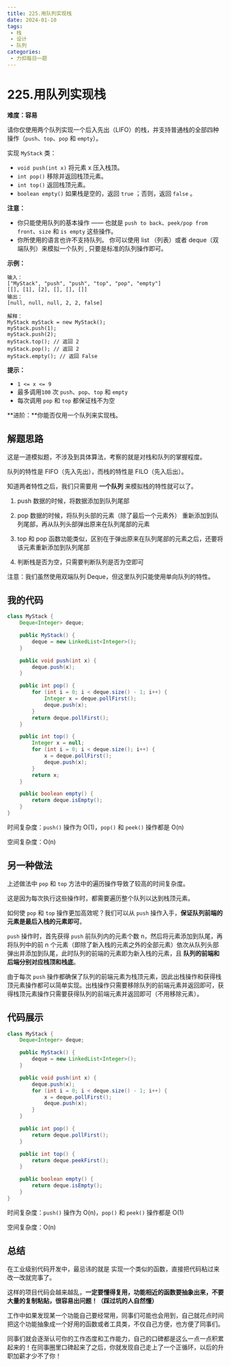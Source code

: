 ```yaml
---
title: 225.用队列实现栈
date: 2024-01-10
tags: 
 - 栈
 - 设计
 - 队列
categories:
 - 力扣每日一题
---
```


# 225.用队列实现栈

**难度：容易**

请你仅使用两个队列实现一个后入先出（LIFO）的栈，并支持普通栈的全部四种操作（`push`、`top`、`pop` 和 `empty`）。

实现 `MyStack` 类：

- `void push(int x)` 将元素 x 压入栈顶。
- `int pop()` 移除并返回栈顶元素。
- `int top()` 返回栈顶元素。
- `boolean empty()` 如果栈是空的，返回 `true` ；否则，返回 `false` 。

**注意：**

- 你只能使用队列的基本操作 —— 也就是 `push to back`、`peek/pop from front`、`size` 和 `is empty` 这些操作。
- 你所使用的语言也许不支持队列。 你可以使用 list （列表）或者 deque（双端队列）来模拟一个队列 , 只要是标准的队列操作即可。

**示例：**

```
输入：
["MyStack", "push", "push", "top", "pop", "empty"]
[[], [1], [2], [], [], []]
输出：
[null, null, null, 2, 2, false]

解释：
MyStack myStack = new MyStack();
myStack.push(1);
myStack.push(2);
myStack.top(); // 返回 2
myStack.pop(); // 返回 2
myStack.empty(); // 返回 False
```

**提示：**

- `1 <= x <= 9`
- 最多调用`100` 次 `push`、`pop`、`top` 和 `empty`
- 每次调用 `pop` 和 `top` 都保证栈不为空

**进阶：**你能否仅用一个队列来实现栈。

## 解题思路

这是一道模拟题，不涉及到具体算法，考察的就是对栈和队列的掌握程度。

队列的特性是 FIFO（先入先出），而栈的特性是 FILO（先入后出）。

知道两者特性之后，我们只需要用 **一个队列** 来模拟栈的特性就可以了。

1. push 数据的时候，将数据添加到队列尾部
2. pop 数据的时候，将队列头部的元素（除了最后一个元素外） 重新添加到队列尾部，再从队列头部弹出原来在队列尾部的元素
   
3. top 和 pop 函数功能类似，区别在于弹出原来在队列尾部的元素之后，还要将该元素重新添加到队列尾部
4. 判断栈是否为空，只需要判断队列是否为空即可

注意：我们虽然使用双端队列 Deque，但这里队列只能使用单向队列的特性。

## 我的代码

```java
class MyStack {
    Deque<Integer> deque;

    public MyStack() {
        deque = new LinkedList<Integer>();
    }

    public void push(int x) {
        deque.push(x);
    }

    public int pop() {
        for (int i = 0; i < deque.size() - 1; i++) {
            Integer x = deque.pollFirst();
            deque.push(x);
        }
        return deque.pollFirst();
    }

    public int top() {
        Integer x = null;
        for (int i = 0; i < deque.size(); i++) {
            x = deque.pollFirst();
            deque.push(x);
        }
        return x;
    }

    public boolean empty() {
        return deque.isEmpty();
    }
}
```

时间复杂度：`push()` 操作为 O(1)，`pop()` 和 `peek()` 操作都是 O(n)

空间复杂度：O(n)

## 另一种做法

上述做法中 `pop` 和 `top` 方法中的遍历操作导致了较高的时间复杂度。

这是因为每次执行这些操作时，都需要遍历整个队列以达到栈顶元素。

如何使 `pop` 和 `top` 操作更加高效呢？我们可以从 `push` 操作入手，**保证队列前端的元素是最后入栈的元素即可**。

`push` 操作时，首先获得 `push` 前队列内的元素个数 n，然后将元素添加到队尾，再将队列中的前 n 个元素（即除了新入栈的元素之外的全部元素）依次从队列头部弹出并添加到队尾，此时队列的前端的元素即为新入栈的元素，且 **队列的前端和后端分别对应栈顶和栈底**。

由于每次 `push` 操作都确保了队列的前端元素为栈顶元素，因此出栈操作和获得栈顶元素操作都可以简单实现。出栈操作只需要移除队列的前端元素并返回即可，获得栈顶元素操作只需要获得队列的前端元素并返回即可（不用移除元素）。

## 代码展示

```java
class MyStack {
    Deque<Integer> deque;

    public MyStack() {
        deque = new LinkedList<Integer>();
    }

    public void push(int x) {
        deque.push(x);
        for (int i = 0; i < deque.size() - 1; i++) {
            x = deque.pollFirst();
            deque.push(x);
        }
    }

    public int pop() {
        return deque.pollFirst();
    }

    public int top() {
        return deque.peekFirst();
    }

    public boolean empty() {
        return deque.isEmpty();
    }
}
```

时间复杂度：`push()` 操作为 O(n)，`pop()` 和 `peek()` 操作都是 O(1)

空间复杂度：O(n)

## 总结

在工业级别代码开发中，最忌讳的就是 实现一个类似的函数，直接把代码粘过来改一改就完事了。

这样的项目代码会越来越乱，**一定要懂得复用，功能相近的函数要抽象出来，不要大量的复制粘贴，很容易出问题！（踩过坑的人自然懂）**

工作中如果发现某一个功能自己要经常用，同事们可能也会用到，自己就花点时间把这个功能抽象成一个好用的函数或者工具类，不仅自己方便，也方便了同事们。

同事们就会逐渐认可你的工作态度和工作能力，自己的口碑都是这么一点一点积累起来的！在同事圈里口碑起来了之后，你就发现自己走上了一个正循环，以后的升职加薪才少不了你！
